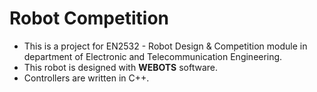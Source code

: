 # Robot Competition

* This is a project for EN2532 - Robot Design & Competition    module in department of Electronic and Telecommunication Engineering.
* This robot is designed with __WEBOTS__ software.
* Controllers are written in C++.
